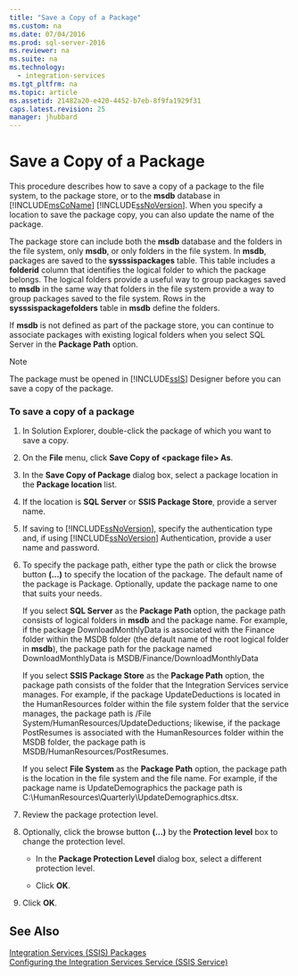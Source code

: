 ```yaml
---
title: "Save a Copy of a Package"
ms.custom: na
ms.date: 07/04/2016
ms.prod: sql-server-2016
ms.reviewer: na
ms.suite: na
ms.technology: 
  - integration-services
ms.tgt_pltfrm: na
ms.topic: article
ms.assetid: 21482a20-e420-4452-b7eb-8f9fa1929f31
caps.latest.revision: 25
manager: jhubbard
---
```

# Save a Copy of a Package
This procedure describes how to save a copy of a package to the file system, to the package store, or to the **msdb** database in [!INCLUDE[msCoName](../../Topics/TopicNameContainA/tokens/msCoName_md.md)] [!INCLUDE[ssNoVersion](../../Topics/TopicNameContainA/tokens/ssNoVersion_md.md)]. When you specify a location to save the package copy, you can also update the name of the package.  
  
 The package store can include both the **msdb** database and the folders in the file system, only **msdb**, or only folders in the file system. In **msdb**, packages are saved to the **sysssispackages** table. This table includes a **folderid** column that identifies the logical folder to which the package belongs. The logical folders provide a useful way to group packages saved to **msdb** in the same way that folders in the file system provide a way to group packages saved to the file system. Rows in the **sysssispackagefolders** table in **msdb** define the folders.  
  
 If **msdb** is not defined as part of the package store, you can continue to associate packages with existing logical folders when you select SQL Server in the **Package Path** option.  
  
> [!NOTE]  
>  The package must be opened in [!INCLUDE[ssIS](../../Topics/TopicNameContainA/tokens/ssIS_md.md)] Designer before you can save a copy of the package.  
  
### To save a copy of a package  
  
1.  In Solution Explorer, double-click the package of which you want to save a copy.  
  
2.  On the **File** menu, click **Save Copy of <package file\> As**.  
  
3.  In the **Save Copy of Package** dialog box, select a package location in the **Package location** list.  
  
4.  If the location is **SQL Server** or **SSIS Package Store**, provide a server name.  
  
5.  If saving to [!INCLUDE[ssNoVersion](../../Topics/TopicNameContainA/tokens/ssNoVersion_md.md)], specify the authentication type and, if using [!INCLUDE[ssNoVersion](../../Topics/TopicNameContainA/tokens/ssNoVersion_md.md)] Authentication, provide a user name and password.  
  
6.  To specify the package path, either type the path or click the browse button **(…)** to specify the location of the package. The default name of the package is Package. Optionally, update the package name to one that suits your needs.  
  
     If you select **SQL Server** as the **Package Path** option, the package path consists of logical folders in **msdb** and the package name. For example, if the package DownloadMonthlyData is associated with the Finance folder within the MSDB folder (the default name of the root logical folder in **msdb**), the package path for the package named DownloadMonthlyData is MSDB/Finance/DownloadMonthlyData  
  
     If you select **SSIS Package Store** as the **Package Path** option, the package path consists of the folder that the Integration Services service manages. For example, if the package UpdateDeductions is located in the HumanResources folder within the file system folder that the service manages, the package path is /File System/HumanResources/UpdateDeductions; likewise, if the package PostResumes is associated with the HumanResources folder within the MSDB folder, the package path is MSDB/HumanResources/PostResumes.  
  
     If you select **File System** as the **Package Path** option, the package path is the location in the file system and the file name. For example, if the package name is UpdateDemographics the package path is C:\HumanResources\Quarterly\UpdateDemographics.dtsx.  
  
7.  Review the package protection level.  
  
8.  Optionally, click the browse button **(…)** by the **Protection level** box to change the protection level.  
  
    -   In the **Package Protection Level** dialog box, select a different protection level.  
  
    -   Click **OK**.  
  
9. Click **OK**.  
  
## See Also  
 [Integration Services (SSIS) Packages](../../Topics/TopicNameNotContainA/Integration-Services--SSIS--Packages.md)   
 [Configuring the Integration Services Service (SSIS Service)](../../Topics/TopicNameNotContainA/Configuring-the-Integration-Services-Service--SSIS-Service-.md)